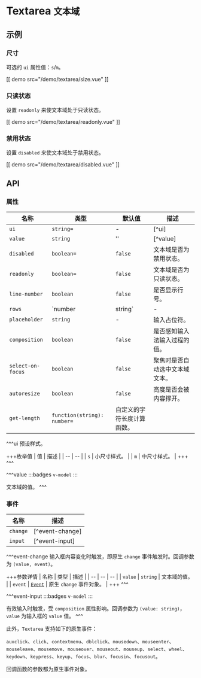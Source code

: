 # Textarea <small>文本域</small>

## 示例

### 尺寸

可选的 `ui` 属性值：`s`/`m`。

[[ demo src="/demo/textarea/size.vue" ]]

### 只读状态

设置 `readonly` 来使文本域处于只读状态。

[[ demo src="/demo/textarea/readonly.vue" ]]

### 禁用状态

设置 `disabled` 来使文本域处于禁用状态。

[[ demo src="/demo/textarea/disabled.vue" ]]

## API

### 属性

| 名称 | 类型 | 默认值 | 描述 |
| -- | -- | -- | -- |
| `ui` | `string=` | - | [^ui] |
| `value` | `string` | '' | [^value] |
| `disabled` | `boolean=` | `false` | 文本域是否为禁用状态。 |
| `readonly` | `boolean=` | `false` | 文本域是否为只读状态。 |
| `line-number` | `boolean` | `false` | 是否显示行号。 |
| `rows` | `number | string` | - | 默认情况下文本域可视行数。 |
| `placeholder` | `string` | - | 输入占位符。 |
| `composition` | `boolean` | `false` | 是否感知输入法输入过程的值。 |
| `select-on-focus` | `boolean` | `false` | 聚焦时是否自动选中文本域文本。 |
| `autoresize` | `boolean` | `false` | 高度是否会被内容撑开。 |
| `get-length` | `function(string): number=` | 自定义的字符长度计算函数。 |

^^^ui
预设样式。

+++枚举值
| 值 | 描述 |
| -- | -- |
| `s` | 小尺寸样式。 |
| `m` | 中尺寸样式。 |
+++
^^^

^^^value
:::badges
`v-model`
:::

文本域的值。
^^^

### 事件

| 名称 | 描述 |
| -- | -- |
| `change` | [^event-change] |
| `input` | [^event-input] |

^^^event-change
输入框内容变化时触发，即原生 `change` 事件触发时。回调参数为 `(value, event)`。

+++参数详情
| 名称 | 类型 | 描述 |
| -- | -- | -- |
| `value` | `string` | 文本域的值。 |
| `event` | [`Event`](https://developer.mozilla.org/zh-CN/docs/Web/Events/change) | 原生 `change` 事件对象。 |
+++
^^^

^^^event-input
:::badges
`v-model`
:::

有效输入时触发，受 `composition` 属性影响。回调参数为 `(value: string)`，`value` 为输入框的 `value` 值。
^^^

此外，`Textarea` 支持如下的原生事件：

`auxclick`、`click`、`contextmenu`、`dblclick`、`mousedown`、`mouseenter`、`mouseleave`、`mousemove`、`mouseover`、`mouseout`、`mouseup`、`select`、`wheel`、`keydown`、`keypress`、`keyup`、`focus`、`blur`、`focusin`、`focusout`。

回调函数的参数都为原生事件对象。
